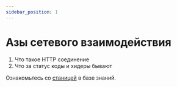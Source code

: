```yaml
---
sidebar_position: 1
---
```


# Азы сетевого взаимодействия

1. Что такое HTTP соединение
2. Что за статус коды и хидеры бывают 

Ознакомьтесь со [станицей](../../learning/socket) в базе знаний. 
